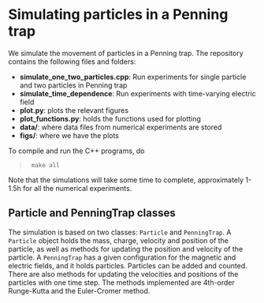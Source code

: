 # Simulating particles in a Penning trap

We simulate the movement of particles in a Penning trap. 
The repository contains the following files and folders:

- **simulate_one_two_particles.cpp**: Run experiments for single particle and two particles in Penning trap
- **simulate_time_dependence**: Run experiments with time-varying electric field
- **plot.py**: plots the relevant figures
- **plot_functions.py**: holds the functions used for plotting
- **data/**: where data files from numerical experiments are stored
- **figs/**: where we have the plots

To compile and run the C++ programs, do

> `` make all``

Note that the simulations will take some time to complete, approximately 1-1.5h for all the numerical experiments.

## Particle and PenningTrap classes

The simulation is based on two classes: ``Particle`` and ``PenningTrap``. A ``Particle`` object holds the mass, charge, velocity and position of the particle, as well as methods for updating the position and velocity of the particle. A ``PenningTrap`` has a given configuration for the magnetic and electric fields, and it holds particles. Particles can be added and counted. There are also methods for updating the velocities and positions of the particles with one time step. The methods implemented are 4th-order Runge-Kutta and the Euler-Cromer method.
